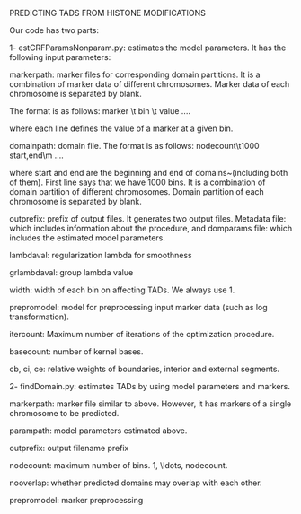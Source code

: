 PREDICTING TADS FROM HISTONE MODIFICATIONS

Our code has two parts:

1- estCRFParamsNonparam.py: estimates the model parameters. It has the following input parameters:

markerpath: marker files for corresponding domain partitions. It is a
combination of marker data of different chromosomes. Marker data of
each chromosome is separated by blank.

The format is as follows:
marker \t bin \t value
....

where each line defines the value of a marker at a given bin.

domainpath: domain file. The format is as follows:
nodecount\t1000
start,end\m
....

where start and end are the beginning and end of domains~(including
both of them). First line says that we have 1000 bins. It is a
combination of domain partition of different chromosomes. Domain partition of
each chromosome is separated by blank.

outprefix: prefix of output files. It generates two output
files. Metadata file: which includes information about the procedure,
and domparams file: which includes the estimated model parameters.

lambdaval: regularization lambda for smoothness

grlambdaval: group lambda value

width: width of each bin on affecting TADs. We always use 1. 

prepromodel: model for preprocessing input marker data (such as log transformation).

itercount: Maximum number of iterations of the optimization procedure.

basecount: number of kernel bases.

cb, ci, ce: relative weights of boundaries, interior and external segments.


2- findDomain.py: estimates TADs by using model parameters and markers.

markerpath: marker file similar to above. However, it has markers of
a single chromosome to be predicted.

parampath: model parameters estimated above.

outprefix: output filename prefix

nodecount: maximum number of bins. 1, \ldots, nodecount.

nooverlap: whether predicted domains may overlap with each other.

prepromodel: marker preprocessing






